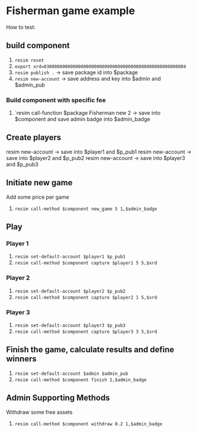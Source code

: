 # Fisherman game example

How to test:

## build component
1. `resim reset`
1. `export xrd=030000000000000000000000000000000000000000000000000004`
1. `resim publish .` -> save package id into $package
1. `resim new-account` -> save address and key into $admin and $admin_pub
### Build component with specific fee
1. `resim call-function $package Fisherman new 2 -> save into $component and save admin badge into $admin_badge 

## Create players 
resim new-account -> save into $player1 and $p_pub1
resim new-account -> save into $player2 and $p_pub2
resim new-account -> save into $player3 and $p_pub3

## Initiate new game
Add some price per game
1. `resim call-method $component new_game 5 1,$admin_badge`

## Play
### Player 1
1. `resim set-default-account $player1 $p_pub1`
1. `resim call-method $component capture $player1 5 5,$xrd`
### Player 2
1. `resim set-default-account $player2 $p_pub2`
1. `resim call-method $component capture $player2 1 5,$xrd`
### Player 3
1. `resim set-default-account $player3 $p_pub3`
1. `resim call-method $component capture $player3 3 5,$xrd`

## Finish the game, calculate results and define winners
1. `resim set-default-account $admin $admin_pub`
1. `resim call-method $component finish 1,$admin_badge`       

 ## Admin Supporting Methods
 Withdraw some free assets 
 1. `resim call-method $component withdraw 0.2 1,$admin_badge`